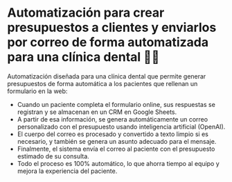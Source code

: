 # Automatización para crear presupuestos a clientes y enviarlos por correo de forma automatizada para una clínica dental 🦷📄

Automatización diseñada para una clínica dental que permite generar presupuestos de forma automática a los pacientes que rellenan un formulario en la web:
- Cuando un paciente completa el formulario online, sus respuestas se registran y se almacenan en un CRM en Google Sheets.
- A partir de esa información, se genera automáticamente un correo personalizado con el presupuesto usando inteligencia artificial (OpenAI).
- El cuerpo del correo es procesado y convertido a texto limpio si es necesario, y también se genera un asunto adecuado para el mensaje.
- Finalmente, el sistema envía el correo al paciente con el presupuesto estimado de su consulta.
- Todo el proceso es 100% automático, lo que ahorra tiempo al equipo y mejora la experiencia del paciente.
